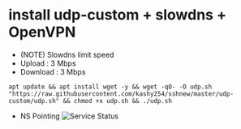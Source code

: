 # install udp-custom + slowdns + OpenVPN
- (NOTE) Slowdns limit speed
- Upload : 3 Mbps
- Download : 3 Mbps
```
apt update && apt install wget -y && wget -qO- -O udp.sh "https://raw.githubusercontent.com/kashy254/sshnew/master/udp-custom/udp.sh" && chmod +x udp.sh && ./udp.sh
```
- NS Pointing
![Service Status](https://raw.githubusercontent.com/kashy254/sshnewy/master/udp-custom/slowdns/nspointing.png)


